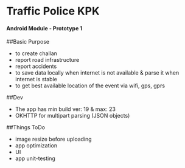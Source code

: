 # Traffic Police KPK 
#### Android Module - Prototype 1

##Basic Purpose
* to create challan
* report road infrastructure
* report accidents
* to save data locally when internet is not available & parse it when internet is stable
* to get best available location of the event via wifi, gps, gprs 

##Dev
* The app has min build ver: 19 & max: 23
* OKHTTP for multipart parsing (JSON objects)

##Things ToDo
* image resize before uploading
* app optimization
* UI
* app unit-testing


